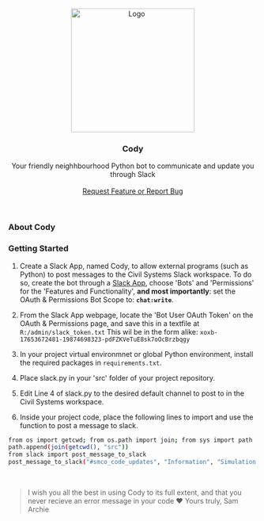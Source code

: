 <br />
<p align="center">
  <img src="https://avatars.slack-edge.com/2021-08-02/2324270040231_205f77f3db7ed63557bd_512.png" alt="Logo" width="250">
  </a>

  <h3 align="center">Cody</h3>

  <p align="center">
    Your friendly neighhbourhood Python bot to communicate and update you through Slack
    <br />
    <br />
    <a href="https://github.com/samarchie/cody/issues">Request Feature or Report Bug</a>
  </p>
</p>
<br />

### About Cody

### Getting Started

1. Create a Slack App, named Cody, to allow external programs (such as Python) to post messages to the Civil Systems Slack workspace. To do so, create the bot through a [Slack App](https://api.slack.com/apps), choose 'Bots' and 'Permissions' for the 'Features and Functionality', **and most importantly**: set the OAuth & Permissions Bot Scope to: **```chat:write```**.

2. From the Slack App webpage, locate the 'Bot User OAuth Token' on the OAuth & Permissions page, and save this in a textfile at ```R:/admin/slack_token.txt```
This wil be in the form alike: ```xoxb-17653672481-19874698323-pdFZKVeTuE8sk7oOcBrzbqgy```

3. In your project virtual environmnet or global Python environment, install the required packages in ```requirements.txt```.

4. Place slack.py in your 'src' folder of your project repository.

4. Edit Line 4 of slack.py to the desired default channel to post to in the Civil Systems workspace.  

3. Inside your project code, place the following lines to import and use the function to post a message to slack.
```sh
from os import getcwd; from os.path import join; from sys import path
path.append(join(getcwd(), "src"))
from slack import post_message_to_slack
post_message_to_slack("#smco_code_updates", "Information", "Simulation 1", "Hello World!")
```

<br>

> I wish you all the best in using Cody to its full extent, and that you never recieve an error message in your code :heart:
> Yours truly, Sam Archie

